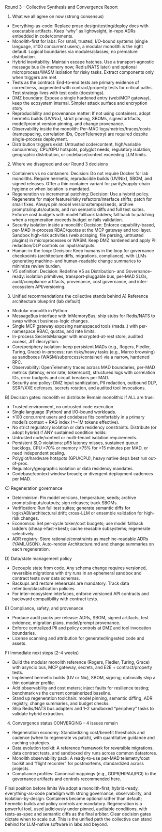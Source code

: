 Round 3 – Collective Synthesis and Convergence Report

1) What we all agree on now (strong consensus)
- Everything-as-code: Replace prose design/testing/deploy docs with executable artifacts. Keep “why” as lightweight, in-repo ADRs embedded in code/comments.
- Monolith-first for labs: For small, trusted, I/O-bound systems (single language, ≤100 concurrent users), a modular monolith is the right default. Logical boundaries via modules/classes; no premature distribution.
- Hybrid inevitability: Maintain escape hatches. Use a transport-agnostic message bus (in-memory now; Redis/NATS later) and optional microprocess/WASM isolation for risky tasks. Extract components only when triggers are met.
- Tests as the contract: End-to-end tests are primary evidence of correctness, augmented with contract/property tests for critical paths. Test strategy lives with test code (docstrings).
- DMZ boundary: Expose a single hardened entry (web/MCP gateway), keep the ecosystem internal. Simpler attack surface and encryption story.
- Reproducibility and provenance matter: If not using containers, adopt hermetic builds (UV/Nix), strict pinning, SBOMs, signed artifacts, model/prompt version pinning, and change provenance.
- Observability inside the monolith: Per-MAD logs/metrics/traces/costs (namespacing, correlation IDs, OpenTelemetry) are required despite single-process deployment.
- Distribution triggers exist: Untrusted code/content, high/variable concurrency, CPU/GPU hotspots, polyglot needs, regulatory isolation, geographic distribution, or codebase/context exceeding LLM limits.

2) Where we disagreed and our Round 3 decisions
- Containers vs no containers:
  Decision: Do not require Docker for lab monoliths. Require hermetic, reproducible builds (UV/Nix), SBOM, and signed releases. Offer a thin container variant for parity/supply-chain hygiene or when isolation is mandated.
- Regeneration vs incremental patching:
  Decision: Use a hybrid policy. Regenerate for major feature/risky refactors/interface shifts; patch for small fixes. Always pin model versions/temps/seeds, archive prompts/inputs/outputs, and run semantic diffs and full test suites. Enforce cost budgets with model fallback ladders; fall back to patching when a regeneration exceeds budget or fails validation.
- Security isolation inside a monolith:
  Decision: Enforce capability-based, per-MAD in-process RBAC/quotas at the MCP gateway and tool layer. Sandbox high-risk activities (web scraping, file parsing, untrusted plugins) in microprocesses or WASM. Keep DMZ hardened and apply PII redaction/DLP controls on inputs/outputs.
- Human-in-the-loop:
  Decision: Keep humans in the loop for governance checkpoints (architecture diffs, migrations, compliance), with LLMs generating machine- and human-readable change summaries to minimize review burden.
- V5 definition:
  Decision: Redefine V5 as Distribution- and Governance-ready: isolation primitives, transport-pluggable bus, per-MAD SLOs, audit/compliance artifacts, provenance, cost governance, and inter-ecosystem API/versioning.

3) Unified recommendations the collective stands behind
A) Reference architecture blueprint (lab default)
- Modular monolith in Python.
- MessageBus interface with InMemoryBus; ship stubs for Redis/NATS to swap without business-logic changes.
- Single MCP gateway exposing namespaced tools (mads.<name>.<tool>) with per-namespace RBAC, quotas, and rate limits.
- In-process SecretsManager with encrypted-at-rest store, audited access, JIT decryption.
- Core/periphery isolation: keep persistent MADs (e.g., Rogers, Fiedler, Turing, Grace) in-process; run risky/heavy tasks (e.g., Marco browsing) as sandboxes (WASM/subprocess/container) via a narrow, hardened RPC.
- Observability: OpenTelemetry traces across MAD boundaries, per-MAD metrics (latency, error rate, token/cost), structured logs with correlation IDs, error budgets and circuit breakers per MAD.
- Security and policy: DMZ input sanitization, PII redaction, outbound DLP, SSRF/XXE defenses, secrets rotation, and audited tool invocations.

B) Decision gates: monolith vs distribute
Remain monolithic if ALL are true:
- Trusted environment, no untrusted code execution.
- Single language (Python) and I/O-bound workloads.
- ≤100 concurrent users and codebase fits comfortably in a primary model’s context + RAG index (≤~1M tokens effective).
- No strict regulatory isolation or data residency constraints.
Distribute (or adopt hybrid) if ANY sustained condition holds:
- Untrusted code/content or multi-tenant isolation requirements.
- Persistent SLO violations: p95 latency misses, sustained queue backlogs, CPU >70% or memory >75% for >15 minutes per MAD, or need independent scaling.
- Polyglot/hardware hotspots (GPU/CPU), heavy native deps best run out-of-proc.
- Regulatory/geographic isolation or data residency mandates.
- Codebase/context window breach; or divergent deployment cadences per MAD.

C) Regeneration governance
- Determinism: Pin model versions, temperature, seeds; archive prompts/inputs/outputs; sign releases; track SBOMs.
- Verification: Run full test suites; generate semantic diffs for logic/ABI/architectural drift; cross-LLM or ensemble validation for high-risk changes.
- Economics: Set per-cycle token/cost budgets; use model fallback ladders (cheap→fast→best); cache reusable subsystems; regenerate selectively.
- ADR registry: Store rationale/constraints as machine-readable ADRs (YAML/JSON). Auto-render Architecture.md and change summaries on each regeneration.

D) Data/state management policy
- Decouple state from code. Any schema change requires versioned, reversible migrations with dry runs in an ephemeral sandbox and contract tests over data schemas.
- Backups and restore rehearsals are mandatory. Track data retention/classification policies.
- For inter-ecosystem interfaces, enforce versioned API contracts and backward compatibility with contract tests.

E) Compliance, safety, and provenance
- Produce audit packs per release: ADRs, SBOM, signed artifacts, test evidence, migration plans, model/prompt provenance.
- Enforce centralized PII and policy controls at DMZ and tool invocation boundaries.
- License scanning and attribution for generated/ingested code and assets.

F) Immediate next steps (2–4 weeks)
- Build the modular monolith reference (Rogers, Fiedler, Turing, Grace) with asyncio bus, MCP gateway, secrets, and E2E + contract/property tests.
- Implement hermetic builds (UV or Nix), SBOM, signing; optionally ship a thin container profile.
- Add observability and cost meters; inject faults for resilience testing; benchmark vs the current containerized baseline.
- Stand up regeneration toolchain: model pinning, semantic diffing, ADR registry, change summaries, and budget checks.
- Ship Redis/NATS bus adapters and 1–2 sandboxed “periphery” tasks to validate hybrid extraction.

4) Convergence status
CONVERGING – 4 issues remain
- Regeneration economy: Standardizing cost/benefit thresholds and cadence (when to regenerate vs patch), with quantitative guidance and caching strategies.
- Data evolution toolkit: A reference framework for reversible migrations, data contract tests, and sandboxed dry runs across common datastores.
- Monolith observability pack: A ready-to-use per-MAD telemetry/cost toolkit and “flight recorder” for postmortems, standardized across projects.
- Compliance profiles: Canonical mappings (e.g., GDPR/HIPAA/PCI) to the governance artifacts and controls recommended here.

Final position before limits
We adopt a monolith-first, hybrid-ready, everything-as-code paradigm with strong governance, observability, and isolation-by-design. Containers become optional rather than default; hermetic builds and policy controls are mandatory. Regeneration is a powerful tool, used judiciously under pinned, auditable conditions, with tests-as-spec and semantic diffs as the final arbiter. Clear decision gates dictate when to scale out. This is the unified path the collective can stand behind for LLM-native software in labs and beyond.